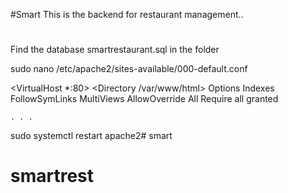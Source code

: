 #Smart
This is the backend for restaurant management..
#
#
Find the database smartrestaurant.sql in the folder





sudo nano /etc/apache2/sites-available/000-default.conf

<VirtualHost *:80>
    <Directory /var/www/html>
        Options Indexes FollowSymLinks MultiViews
        AllowOverride All
        Require all granted
    </Directory>

    . . .
</VirtualHost>

sudo systemctl restart apache2# smart
# smartrest
